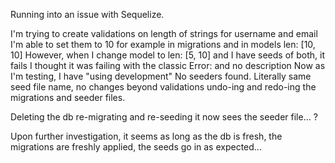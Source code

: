Running into an issue with Sequelize.

I'm trying to create validations on length of strings for username and email
I'm able to set them to 10 for example in migrations and in models len: [10, 10]
However, when I change model to len: [5, 10] and I have seeds of both, it fails
I thought it was failing with the classic Error: and no description
Now as I'm testing, I have "using development" No seeders found. Literally same seed file name, no changes beyond validations undo-ing and redo-ing the migrations and seeder files.

Deleting the db
re-migrating and re-seeding it now sees the seeder file... ?

Upon further investigation, it seems as long as the db is fresh, the migrations are freshly applied, the seeds go in as expected...


